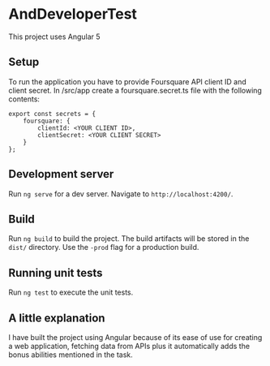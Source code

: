 # AndDeveloperTest

This project uses Angular 5

## Setup

To run the application you have to provide Foursquare API client ID and client secret. In /src/app create a foursquare.secret.ts file with the following contents:

```
export const secrets = {
    foursquare: {
        clientId: <YOUR CLIENT ID>,
        clientSecret: <YOUR CLIENT SECRET>
    }
};
```

## Development server

Run `ng serve` for a dev server. Navigate to `http://localhost:4200/`.

## Build

Run `ng build` to build the project. The build artifacts will be stored in the `dist/` directory. Use the `-prod` flag for a production build.

## Running unit tests

Run `ng test` to execute the unit tests.

## A little explanation

I have built the project using Angular because of its ease of use for creating a web application, fetching data from APIs plus it automatically adds the bonus abilities mentioned in the task.